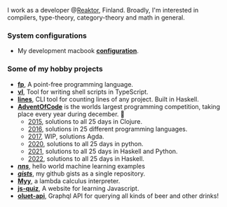 I work as a developer @[Reaktor](https://www.reaktor.com/), Finland.
Broadly, I'm interested in compilers, type-theory, category-theory and math in general.

### System configurations
- My development macbook [**configuration**](https://github.com/japiirainen/darwin).

### Some of my hobby projects
- [**fp**](https://github.com/japiirainen/fp), A point-free programming language.
- [**vl**](https://github.com/japiirainen/vl), Tool for writing shell scripts in TypeScript.
- [**lines**](https://github.com/japiirainen/lines), CLI tool for counting lines of any project. Built in Haskell.
- [**AdventOfCode**](https://adventofcode.com/) is the worlds largest programming competition, taking place every year during december. 🎄
  - [2015](https://github.com/japiirainen/aoc-2015), solutions to all 25 days in Clojure.
  - [2016](https://github.com/japiirainen/aoc-2016), solutions in 25 different programming languages.
  - [2017](https://github.com/japiirainen/aoc-2017), WIP, solutions Agda.
  - [2020](https://github.com/japiirainen/aoc-2020), solutions to all 25 days in python.
  - [2021](https://github.com/japiirainen/aoc-2021), solutions to all 25 days in Haskell and Python.
  - [2022](https://github.com/japiirainen/aoc-2022), solutions to all 25 days in Haskell.
- [***nns***](https://github.com/japiirainen/nns), hello world machine learning examples
- [***gists***](https://github.com/japiirainen/gists), my github gists as a single repository.
- [**Myy**](https://github.com/japiirainen/myy), a lambda calculus interpreter.
- [**js-quiz**](https://github.com/japiirainen/js-quiz), A website for learning Javascript.
- [**oluet-api**](https://github.com/japiirainen/go-oluet-api), Graphql API for querying all kinds of beer and other drinks!
